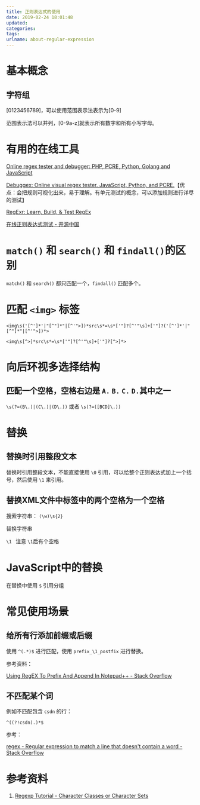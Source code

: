 ```yaml
---
title: 正则表达式的使用
date: 2019-02-24 18:01:48
updated:
categories:
tags:
urlname: about-regular-expression
---
```




<!-- more -->



# 基本概念

## 字符组

[0123456789]，可以使用范围表示法表示为[0-9]

范围表示法可以并列，[0-9a-z]就表示所有数字和所有小写字母。





# 有用的在线工具

[Online regex tester and debugger: PHP, PCRE, Python, Golang and JavaScript](https://regex101.com/)

[Debuggex: Online visual regex tester. JavaScript, Python, and PCRE.](https://www.debuggex.com/)【优点：会把规则可视化出来，易于理解。有单元测试的概念，可以添加规则进行详尽的测试】

[RegExr: Learn, Build, & Test RegEx](https://regexr.com/)

[在线正则表达式测试 - 开源中国](http://tool.oschina.net/regex/)





# `match()` 和 `search()` 和 `findall()`的区别

`match()` 和 `search()` 都只匹配一个，`findall()` 匹配多个。

# 匹配 `<img>` 标签

```
<img\s('[^']*'|"[^"]*"|[^'">])*src\s*=\s*['"]?[^'"\s]+['"]?('[^']*'|"[^"]*"|[^'">])*>
```
```
<img\s[^>]*src\s*=\s*['"]?[^'"\s]+['"]?[^>]*>
```


# 向后环视多选择结构
## 匹配一个空格，空格右边是 `A.` `B.` `C.` `D.`其中之一
`\s(?=(B\.)|(C\.)|(D\.))` 或者 `\s(?=([BCD]\.))`



# 替换

## 替换时引用整段文本

替换时引用整段文本，不能直接使用 `\0` 引用，可以给整个正则表达式加上一个括号，然后使用 `\1` 来引用。



## 替换XML文件中标签中的两个空格为一个空格
搜索字符串：
`(\w)\s{2}`

替换字符串

`\1 ` 注意 `\1`后有个空格

# JavaScript中的替换
在替换中使用 `$` 引用分组



# 常见使用场景

## 给所有行添加前缀或后缀

使用 `^(.*)$` 进行匹配，使用 `prefix_\1_postfix` 进行替换。



参考资料：

[Using RegEX To Prefix And Append In Notepad++ - Stack Overflow](https://stackoverflow.com/questions/283608/using-regex-to-prefix-and-append-in-notepad)



## 不匹配某个词

例如不匹配包含 `csdn` 的行：

```
^((?!csdn).)*$
```



参考：

[regex - Regular expression to match a line that doesn't contain a word - Stack Overflow](https://stackoverflow.com/questions/406230/regular-expression-to-match-a-line-that-doesnt-contain-a-word)

















# 参考资料

1. [Regexp Tutorial - Character Classes or Character Sets](https://www.regular-expressions.info/charclass.html)